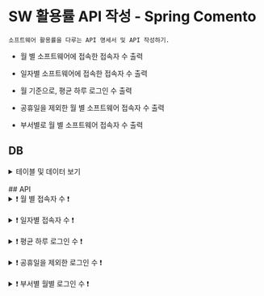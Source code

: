 
# SW 활용률 API 작성 - Spring Comento 
```
소프트웨어 활용률을 다루는 API 명세서 및 API 작성하기.
```

* 월 별 소프트웨어에 접속한 접속자 수 출력

* 일자별 소프트웨어에 접속한 접속자 수 출력

* 월 기준으로, 평균 하루 로그인 수 출력

* 공휴일을 제외한 월 별 소프트웨어 접속자 수 출력

* 부서별로 월 별 소프트웨어 접속자 수 출력


## DB


<details>
    <summary>테이블 및 데이터 보기</summary>
 

**Database**  

```
CREATE DATABASE statistc;
```
<br>

**Table**

***요청정보***

```sql
CREATE Table statistc.requestInfo (
    requestID numeric NOT NULL primary key,
    requestCode varchar(5) NOT NULL,
    userID varchar(5),
    createDate varchar(10)
);
```


***요청코드***
```sql
CREATE table statistc.requestCode (
    requestCode varchar(5) NOT NULL primary key,
    code_explain varchar(50) NOT NULL
);
```

***사용자 정보***
```sql
CREATE table statistc.user (
    userID varchar(5) NOT NULL primary key,
    department varchar(5) NOT NULL,
    USERNAME varchar(5) NOT NULL
);
```

***월별 일 수***
```sql
CREATE table statistc.daysPerMonth(
	month varchar(5) NOT NULL,
    days varchar(5) NOT NULL
);
```

***공휴일 정보***
```sql
CREATE table statistc.holiday(
	yearMonthDay varchar(12) NOT NULL,
    description varchar(20) NOT NULL
);
```
<br>

*2008180520 = 20년 08월 18일 05시 20분*

![요청정보](https://user-images.githubusercontent.com/104816530/205433198-78b11845-a63e-483e-b2db-8d2a0cf4670c.jpg)

![요청코드](https://user-images.githubusercontent.com/104816530/205433199-9b03bdc7-d8b3-4c79-880b-d3b2652d7975.jpg)

![사용자정보](https://user-images.githubusercontent.com/104816530/205433195-ee091396-d705-4d10-950d-f7be668c1b1c.jpg)

![공휴일정보](https://user-images.githubusercontent.com/104816530/205433192-3de685ba-1c75-45f4-b0d4-29fd81e6b355.jpg)

![월별일자 정보](https://user-images.githubusercontent.com/104816530/205433200-5c9dcf64-2687-44bf-b074-0b7661975d3b.jpg)


</details>  

<br>
## API 

<details>
  <summary> ❗ 월 별 접속자 수 ❗</summary>

<br>


***settingTest.java***
```java
// 1)월별 접속자 수
// requesturl : http://localhost:8031//sqlStatistic/yearMonth?yearMonth=2008
@ResponseBody 
@RequestMapping("/sqlStatistic/yearMonth")
public Map<String, Object> sqltest(String yearMonth) throws Exception{ 

    return service.yearMonthloginNum(yearMonth);   	
}
```   
<br>

***statisticMapper.xml***
```java
<select id="selectYearMonthLogin" parameterType="string" resultType="hashMap">
    select count(*) as totCnt
	from statistc.requestInfo ri
	where left(ri.createDate , 4) = #{yearMonth} and ri.requestcode = "L" ; 
</select>
```   
<br>

***20년08월 로그인 수***

![월별 접속자 수](https://user-images.githubusercontent.com/104816530/205307842-bfaa7915-27ac-465f-a528-3024b25c6f0b.jpg)

</details>
<br>


<details>
  <summary> ❗ 일자별 접속자 수 ❗</summary>

```java
// 2) 일자별 접속자 수
// requesturl : http://localhost:8031/sqlStatistic/yearMonthDay?yearMonthDay=200815
@ResponseBody 
@RequestMapping("/sqlStatistic/yearMonthDay")
public Map<String, Object> sqltest2(String yearMonthDay) throws Exception{ 

    return service.yearMonthDayloginNum(yearMonthDay);   	
}
```   

<br>

***statisticMapper.xml***
```java
<select id="selectYearMonthDayLogin" parameterType="string" resultType="hashMap">
    select count(*) as totCnt
	from statistc.requestInfo ri
	where left(ri.createDate , 6) = #{yearMonthday} and ri.requestcode = "L" ; 
</select>
```   
<br>

***20년 8월 15일 접속자 수***
  
![일자별 접속자 수](https://user-images.githubusercontent.com/104816530/205431652-520b0f8d-a141-4908-b568-206702097577.jpg)

</details>
<br>


<details>
  <summary> ❗ 평균 하루 로그인 수 ❗</summary>


```java
// 3) 평균 하루 로그인 수
// requesturl : http://localhost:8031/sqlStatistic/average/yearMonth?yearMonth=2008
@ResponseBody 
@RequestMapping("/sqlStatistic/average/yearMonth")
public Map<String, Object> sqltest3(String yearMonth) throws Exception{ 

    return service.averageYearMonthloginNum(yearMonth);  	
}
```   

<br>

***statisticMapper.xml***
```java
<select id="selectAverageYearMonthLogin" parameterType="string" resultType="hashMap">
    select Round(count(*) / dpm.days,3) as totCnt
	from statistc.requestInfo ri , statistc.daysPerMonth dpm
	where left(ri.createDate, 4) = #{yearMonth} and ri.requestcode = "L" and mid(ri.createDate, 3,2) = dpm.month ;
</select>
```   
<br>

***20년 8월 평균 하루 로그인 수*** 
  
![평균 하루 로그인 수](https://user-images.githubusercontent.com/104816530/205431654-22ff296e-bbdd-4556-aa5b-a8fe65c2a857.jpg)

</details>
<br>


<details>
  <summary> ❗ 공휴일을 제외한 로그인 수 ❗</summary>

```java
// 4) 공휴일을 제외한 로그인 수
// requesturl : http://localhost:8031/sqlStatistic/exceptionHoliday/yearMonth?yearMonth=2008
@ResponseBody 
@RequestMapping("/sqlStatistic/exceptionHoliday/yearMonth")
public Map<String, Object> sqltest4(String yearMonth) throws Exception{ 

    return service.exceptionHolidayYearMonthloginNum(yearMonth);
}
```   

<br>

***statisticMapper.xml***
```java
<select id="exceptionHolidayYearMonthlogin" parameterType="string" resultType="hashMap">
    select count(*) - 
	(
		select count(*) 
		from statistc.requestInfo ri , statistc.holiday h
		where left(ri.createDate, 4) = #{yearMonth} and ri.requestcode = "L" and left(ri.createDate, 6) = h.yearMonthDay
	) 	as totcount
	from statistc.requestInfo ri 
	where left(ri.createDate, 4) = #{yearMonth} and ri.requestcode = "L" ;
</select>
```   
<br>

***20년 8월 공휴일을 제외한 로그인 수***  
  
![휴일을 제외한 로그인 수](https://user-images.githubusercontent.com/104816530/205431665-5ce58775-6425-48ea-b20a-120914c168e8.jpg)

</details>
<br>

<details>
  <summary> ❗ 부서별 월별 로그인 수 ❗</summary>

```java
// 5) 부서별 월별 로그인 수
// requesturl : http://localhost:8031/sqlStatistic/department/yearMonth?yearMonth=2008&&department=IT
@ResponseBody 
@RequestMapping("/sqlStatistic/department/yearMonth")
public Map<String, Object> sqltest5(String yearMonth, String department) throws Exception{ 

    return service.departmentYearMonthloginNum(yearMonth, department);	
}

```   

<br>

***statisticMapper.xml***
```java
<select id="selectDepartmentYearMonthLogin" parameterType="string" resultType="hashMap">
    select count(*) as totCnt
	from statistc.requestInfo ri , statistc.user us
	where left(ri.createDate, 4) = #{departmentYearMonth} and ri.requestcode = "L" and us.department = #{department} and ri.userID = us.USERID ;
</select>
```   
<br>

***20년 8월 IT부서 월별 로그인 수***  
   
![부서별 월별 로그인수](https://user-images.githubusercontent.com/104816530/205431661-1b25d05f-5bd5-4637-8209-03afc91f3774.jpg)

</details>
